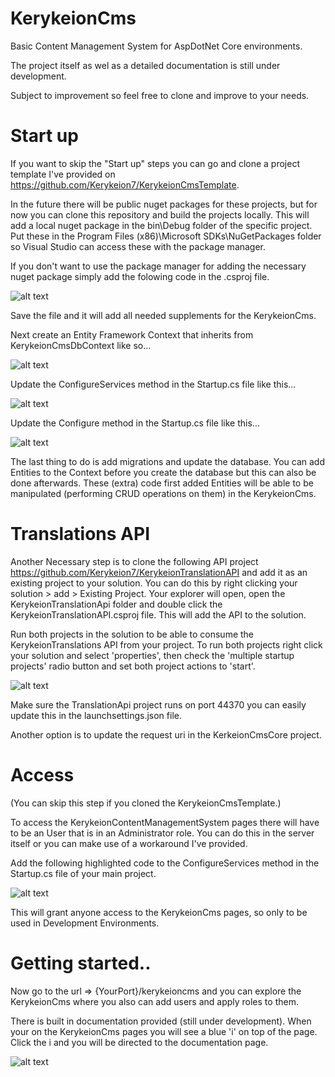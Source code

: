 # KerykeionCms
Basic Content Management System for AspDotNet Core environments. 

The project itself as wel as a detailed documentation is still under development.

Subject to improvement so feel free to clone and improve to your needs.

# Start up
If you want to skip the "Start up" steps you can go and clone a project template I've provided on https://github.com/Kerykeion7/KerykeionCmsTemplate.

In the future there will be public nuget packages for these projects, but for now you can clone this repository and build the projects locally. This will add a local nuget package in the bin\Debug folder of the specific project. Put these in the Program Files (x86)\Microsoft SDKs\NuGetPackages folder so Visual Studio can access these with the package manager.

If you don't want to use the package manager for adding the necessary nuget package simply add the folowing code in the .csproj file.

![alt text](https://github.com/Kerykeion7/KerykeionCmsCore/blob/master/PackageReference.PNG)

Save the file and it will add all needed supplements for the KerykeionCms.

Next create an Entity Framework Context that inherits from KerykeionCmsDbContext like so...

![alt text](https://github.com/Kerykeion7/KerykeionCmsCore/blob/master/Context.PNG)

Update the ConfigureServices method in the Startup.cs file like this...

![alt text](https://github.com/Kerykeion7/KerykeionCmsCore/blob/master/ConfigureServices.PNG)

Update the Configure method in the Startup.cs file like this...

![alt text](https://github.com/Kerykeion7/KerykeionCmsCore/blob/master/Configure.PNG)

The last thing to do is add migrations and update the database. You can add Entities to the Context before you create the database but this can also be done afterwards. 
These (extra) code first added Entities will be able to be manipulated (performing CRUD operations on them) in the KerykeionCms.

# Translations API
Another Necessary step is to clone the following API project https://github.com/Kerykeion7/KerykeionTranslationAPI and add it as an existing project to your solution.
You can do this by right clicking your solution > add > Existing Project. Your explorer will open, open the KerykeionTranslationApi folder and double click the KerykeionTranslationAPI.csproj file. This will add the API to the solution.


Run both projects in the solution to be able to consume the KerykeionTranslations API from your project.
To run both projects right click your solution and select 'properties', then check the 'multiple startup projects' radio button and set both project actions to 'start'.

![alt text](https://github.com/Kerykeion7/KerykeionCmsCore/blob/master/Properties.PNG)

Make sure the TranslationApi project runs on port 44370 you can easily update this in the launchsettings.json file.

Another option is to update the request uri in the KerkeionCmsCore project.

# Access
(You can skip this step if you cloned the KerykeionCmsTemplate.)

To access the KerykeionContentManagementSystem pages there will have to be an User that is in an Administrator role. You can do this in the server itself or you can make use of a workaround I've provided.

Add the following highlighted code to the ConfigureServices method in the Startup.cs file of your main project.

![alt text](https://github.com/Kerykeion7/KerykeionCmsCore/blob/master/Access.PNG)

This will grant anyone access to the KerykeionCms pages, so only to be used in Development Environments.

# Getting started..

Now go to the url => {YourPort}/kerykeioncms and you can explore the KerykeionCms where you also can add users and apply roles to them.

There is built in documentation provided (still under development). When your on the KerykeionCms pages you will see a blue 'i' on top of the page. Click the i and you will be directed to the documentation page.

![alt text](https://github.com/Kerykeion7/KerykeionCmsCore/blob/master/Manager2.PNG)
